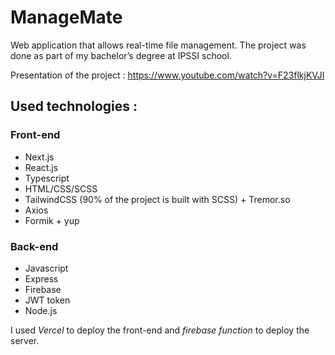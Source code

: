 # ManageMate
Web application that allows real-time file management. The project was done as part of my bachelor’s degree at IPSSI school.

Presentation of the project : https://www.youtube.com/watch?v=F23flkjKVJI

## Used technologies :

### Front-end

- Next.js
- React.js
- Typescript
- HTML/CSS/SCSS
- TailwindCSS (90% of the project is built with SCSS) + Tremor.so
- Axios
- Formik + yup

### Back-end
- Javascript
- Express
- Firebase
- JWT token
- Node.js

I used *Vercel* to deploy the front-end and *firebase function* to deploy the server.
